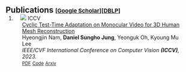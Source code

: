 <h1 id="publications"></h1>

<h2 style="margin: 60px 0px -15px;">Publications <temp style="font-size:15px;">[</temp><a href="https://cv.snu.ac.kr/" target="_blank" style="font-size:15px;">Google Scholar</a><temp style="font-size:15px;">]</temp><temp style="font-size:15px;">[</temp><a href="https://cv.snu.ac.kr/" target="_blank" style="font-size:15px;">DBLP</a><temp style="font-size:15px;">]</temp></h2>


<div class="publications">
<ol class="bibliography">

<li>
<div class="pub-row">
  <div class="col-sm-3 abbr" style="position: relative;padding-right: 15px;padding-left: 15px;">
    <img src="assets/img/ICCV2023_CycleAdapt2.png" class="teaser img-fluid z-depth-1" style="width=100;height=40%">
            <abbr class="badge">ICCV</abbr>
  </div>
  <div class="col-sm-9" style="position: relative;padding-right: 15px;padding-left: 20px;">
      <div class="title"><a href="https://cv.snu.ac.kr/">Cyclic Test-Time Adaptation on Monocular Video for 3D Human Mesh Reconstruction</a></div>
      <div class="author">Hyeongjin Nam, <strong>Daniel Sungho Jung</strong>, Yeonguk Oh, Kyoung Mu Lee</div>
      <div class="periodical"><em>IEEE/CVF International Conference on Computer Vision <strong>(ICCV)</strong>, 2023.</em>
      </div>
    <div class="links">
      <a href="https://cv.snu.ac.kr" class="btn btn-sm z-depth-0" role="button" target="_blank" style="font-size:12px;">PDF</a>
      <a href="https://cv.snu.ac.kr" class="btn btn-sm z-depth-0" role="button" target="_blank" style="font-size:12px;">Code</a>
      <a href="https://cv.snu.ac.kr" class="btn btn-sm z-depth-0" role="button" target="_blank" style="font-size:12px;">Arxiv</a>
    </div>
  </div>
</div>
</li>

<br>



</ol>
</div>
